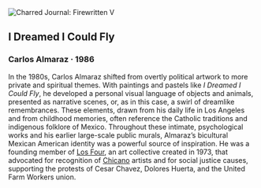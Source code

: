 <div class="artwork-of-the-day">
  <div class="container">
    <div class="img-wrapper">
      <img
        src="https://uploads1.wikiart.org/00330/images/carlos-almaraz/i-dreamed-i-could-fly-1986.jpg"
        alt="Charred Journal: Firewritten V" />
    </div>
    <div class="artwork-detail">
      <div class="artwork-origin"> 
        <h2 class="artwork-name">I Dreamed I Could Fly</h2>
        <h3 class="artist">
          Carlos Almaraz
                    ·  1986
        </h3>
      </div>
      <p class="description">
        <span class="artwork-description-text ng-binding" ng-bind-html="viewModel.ArtworkOfTheDay.Description | unsafe">In the 1980s, Carlos Almaraz shifted from overtly political artwork to more private and spiritual themes. With paintings and pastels like <i>I Dreamed I Could Fly</i>, he developed a personal visual language of objects and animals, presented as narrative scenes, or, as in this case, a swirl of dreamlike remembrances. These elements, drawn from his daily life in Los Angeles and from childhood memories, often reference the Catholic traditions and indigenous folklore of Mexico. Throughout these intimate, psychological works and his earlier large-scale public murals, Almaraz’s bicultural Mexican American identity was a powerful source of inspiration. He was a founding member of <a target="_blank" href="https://www.wikiart.org/en/artists-by-painting-school/los-four">Los Four</a>, an art collective created in 1973, that advocated for recognition of <a target="_blank" href="https://www.wikiart.org/en/artists-by-art-movement/chicano-art-movement">Chicano</a> artists and for social justice causes, supporting the protests of Cesar Chavez, Dolores Huerta, and the United Farm Workers union.</span>
                        <div class="text-shadow-container" ng-show="showShadow" style=""></div>
      </p>
    </div>
  </div>

</div>
